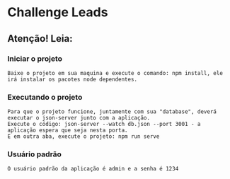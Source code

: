 # Challenge Leads

## Atenção! Leia:

### Iniciar o projeto
```
Baixe o projeto em sua maquina e execute o comando: npm install, ele irá instalar os pacotes node dependentes.
```

### Executando o projeto
```
Para que o projeto funcione, juntamente com sua "database", deverá executar o json-server junto com a aplicação.
Execute o código: json-server --watch db.json --port 3001 - a aplicação espera que seja nesta porta.
E em outra aba, execute o projeto: npm run serve
```
### Usuário padrão
```
O usuário padrão da aplicação é admin e a senha é 1234
```
